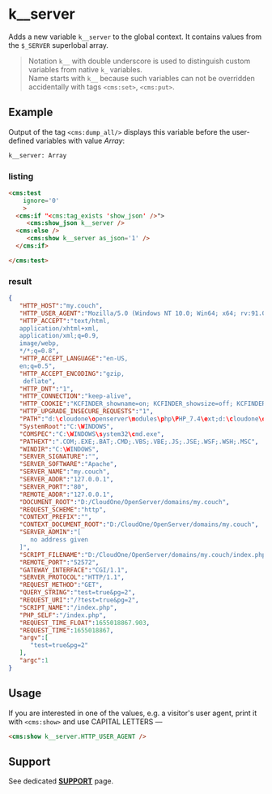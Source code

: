 # k__server

Adds a new variable `k__server` to the global context. It contains values from the `$_SERVER` superlobal array.

> Notation `k__` with double underscore is used to distinguish custom variables from native `k_` variables.<br>
> Name starts with `k__` because such variables can not be overridden accidentally with tags `<cms:set>`, `<cms:put>`.

## Example

Output of the tag `<cms:dump_all/>` displays this variable before the user-defined variables with value *Array*:
```txt
k__server: Array
```

### listing

```html
<cms:test
    ignore='0'
    >
  <cms:if "<cms:tag_exists 'show_json' />">
     <cms:show_json k__server />
  <cms:else />
     <cms:show k__server as_json='1' />
  </cms:if>

</cms:test>
```

### result

```json
{
   "HTTP_HOST":"my.couch",
   "HTTP_USER_AGENT":"Mozilla/5.0 (Windows NT 10.0; Win64; x64; rv:91.0) Gecko/20100101 Firefox/91.0",
   "HTTP_ACCEPT":"text/html,
   application/xhtml+xml,
   application/xml;q=0.9,
   image/webp,
   */*;q=0.8",
   "HTTP_ACCEPT_LANGUAGE":"en-US,
   en;q=0.5",
   "HTTP_ACCEPT_ENCODING":"gzip,
    deflate",
   "HTTP_DNT":"1",
   "HTTP_CONNECTION":"keep-alive",
   "HTTP_COOKIE":"KCFINDER_showname=on; KCFINDER_showsize=off; KCFINDER_showtime=off; KCFINDER_order=name; KCFINDER_orderDesc=off; KCFINDER_view=thumbs; KCFINDER_displaySettings=off; PHPSESSID=ad8lvi9q2q3hokc4jf3uen9e0512onbr; couchcms_testcookie=CouchCMS%20test%20cookie; couchcms_0990333521d5c55819147eb7bac23c58=admin%3A1655032998%3Ae82b6e5a18f79fbea014b0d7c3bdfed8; mycookie=test",
   "HTTP_UPGRADE_INSECURE_REQUESTS":"1",
   "PATH":"d:\cloudone\openserver\modules\php\PHP_7.4\ext;d:\cloudone\openserver\modules\php\PHP_7.4\pear;d:\cloudone\openserver\modules\php\PHP_7.4\pear\bin;d:\cloudone\openserver\modules\php\PHP_7.4;d:\cloudone\openserver\modules\imagemagick;d:\cloudone\openserver\modules\wget\bin;d:\cloudone\openserver\modules\database\MySQL-8.0-x64\bin;d:\cloudone\openserver\modules\http\Apache_2.4-PHP_7.2-7.4\bin;d:\cloudone\openserver\modules\http\Apache_2.4-PHP_7.2-7.4;C:\WINDOWS\system32;C:\WINDOWS;C:\WINDOWS\system32\Wbem;C:\WINDOWS\SysWOW64;C:\WINDOWS\system32;C:\WINDOWS;C:\WINDOWS\System32\Wbem;C:\WINDOWS\System32\WindowsPowerShell\v1.0\;C:\WINDOWS\System32\OpenSSH\;C:\Program Files (x86)\Intel\Intel(R) Management Engine Components\DAL;C:\Program Files\Intel\Intel(R) Management Engine Components\DAL;D:\Apps\GPG\..\GnuPG\bin;C:\Program Files\dotnet\;C:\Program Files\NVIDIA Corporation\NVIDIA NvDLISR;C:\Users\Anton\AppData\Local\Microsoft\WindowsApps",
   "SystemRoot":"C:\WINDOWS",
   "COMSPEC":"C:\WINDOWS\system32\cmd.exe",
   "PATHEXT":".COM;.EXE;.BAT;.CMD;.VBS;.VBE;.JS;.JSE;.WSF;.WSH;.MSC",
   "WINDIR":"C:\WINDOWS",
   "SERVER_SIGNATURE":"",
   "SERVER_SOFTWARE":"Apache",
   "SERVER_NAME":"my.couch",
   "SERVER_ADDR":"127.0.0.1",
   "SERVER_PORT":"80",
   "REMOTE_ADDR":"127.0.0.1",
   "DOCUMENT_ROOT":"D:/CloudOne/OpenServer/domains/my.couch",
   "REQUEST_SCHEME":"http",
   "CONTEXT_PREFIX":"",
   "CONTEXT_DOCUMENT_ROOT":"D:/CloudOne/OpenServer/domains/my.couch",
   "SERVER_ADMIN":"[
      no address given
   ]",
   "SCRIPT_FILENAME":"D:/CloudOne/OpenServer/domains/my.couch/index.php",
   "REMOTE_PORT":"52572",
   "GATEWAY_INTERFACE":"CGI/1.1",
   "SERVER_PROTOCOL":"HTTP/1.1",
   "REQUEST_METHOD":"GET",
   "QUERY_STRING":"test=true&pg=2",
   "REQUEST_URI":"/?test=true&pg=2",
   "SCRIPT_NAME":"/index.php",
   "PHP_SELF":"/index.php",
   "REQUEST_TIME_FLOAT":1655018867.903,
   "REQUEST_TIME":1655018867,
   "argv":[
      "test=true&pg=2"
   ],
   "argc":1
}
```

## Usage

If you are interested in one of the values, e.g. a visitor's user agent, print it with `<cms:show>` and use CAPITAL LETTERS &mdash;
```html
<cms:show k__server.HTTP_USER_AGENT />
```

## Support

See dedicated [**SUPPORT**](/SUPPORT.md) page.
